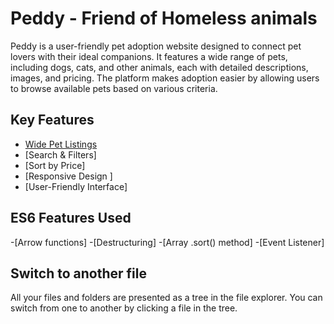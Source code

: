 # Peddy - Friend of Homeless animals

Peddy is a user-friendly pet adoption website designed to connect pet lovers with their ideal companions. It features a wide range of pets, including dogs, cats, and other animals, each with detailed descriptions, images, and pricing. The platform makes adoption easier by allowing users to browse available pets based on various criteria.

## Key Features

- [Wide Pet Listings](#WidePetListings)
- [Search & Filters]
- [Sort by Price]
- [Responsive Design ]
- [User-Friendly Interface]

## ES6 Features Used

-[Arrow functions]
-[Destructuring]
-[Array .sort() method]
-[Event Listener]

## Switch to another file

All your files and folders are presented as a tree in the file explorer. You can switch from one to another by clicking a file in the tree.


